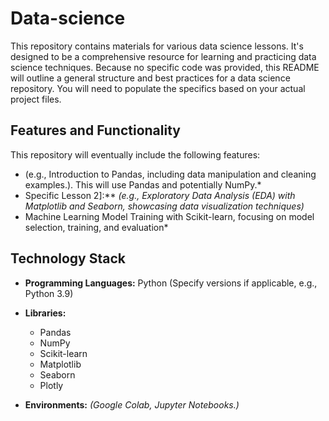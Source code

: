 # Data-science

This repository contains materials for various data science lessons. It's designed to be a comprehensive resource for learning and practicing data science techniques. Because no specific code was provided, this README will outline a general structure and best practices for a data science repository. You will need to populate the specifics based on your actual project files.

## Features and Functionality

This repository will eventually include the following features:

* (e.g., Introduction to Pandas, including data manipulation and cleaning examples.). This will use Pandas and potentially NumPy.*
* Specific Lesson 2]:** *(e.g., Exploratory Data Analysis (EDA) with Matplotlib and Seaborn, showcasing data visualization techniques)*
* Machine Learning Model Training with Scikit-learn, focusing on model selection, training, and evaluation*

## Technology Stack

* **Programming Languages:** Python (Specify versions if applicable, e.g., Python 3.9)
* **Libraries:**
    * Pandas
    * NumPy
    * Scikit-learn
    * Matplotlib
    * Seaborn
    * Plotly 
    
* **Environments:** *(Google Colab, Jupyter Notebooks.)*






